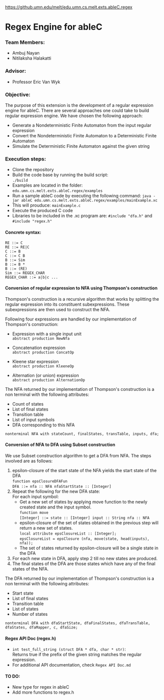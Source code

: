 https://github.umn.edu/melt/edu.umn.cs.melt.exts.ableC.regex

# Regex Engine for ableC

### Team Members:
* Ambuj Nayan
* Nitilaksha Halakatti

### Advisor:
* Professor Eric Van Wyk

### Objective:

The purpose of this extension is the development of a regular expression engine for ableC. There are several approaches one could take to build regular expression engine. We have chosen the following approach:

* Generate a Nondeterministic Finite Automaton from the input regular expression
* Convert the Nondeterministic Finite Automaton to a Deterministic Finite Automaton
* Simulate the Deterministic Finite Automaton against the given string

### Execution steps:
* Clone the repository
* Build the code base by running the build script:  
```./build```
* Examples are located in the folder: `edu.umn.cs.melt.exts.ableC.regex/examples`  
* Run a sample ableC code by executing the following command:  `java -jar ableC edu.umn.cs.melt.exts.ableC.regex/examples/mainExample.xc`
* This will prouduce: `mainExample.c`
* Execute the produced C code
* Libraries to be included in the .xc program are:
```#include "dfa.h"``` and ```#include "regex.h"```

#### Concrete syntax:
```RE ::= C```  
```RE ::= RE|C```    
```C ::= B```  
```C ::= C B```   
```B ::= Sim```  
```B ::= B *```  
```B ::= (RE)```  
```Sim ::= REGEX_CHAR```  
```REGEX_CHAR ::= a|b|c ...```

#### Conversion of regular expression to NFA using Thompson's construction

Thompson's construction is a recursive algorithm that works by splitting the regular expression into its constituent subexpressions. These subexpressions are then used to construct the NFA.

Following four expressions are handled by our implementation of Thompson's construction:
* Expression with a single input unit  
```abstract production NewNfa```

* Concatenation expression  
```abstract production ConcatOp```
* Kleene star expression  
```abstract production KleeneOp```

* Alternation (or union) expression  
```abstract production AlternationOp```

The NFA returned by our implementation of Thompson's construction is a non terminal with the following attributes:
* Count of states
* List of final states
* Transition table
* List of input symbols
* DFA corresponding to this NFA

```nonterminal NFA with stateCount, finalStates, transTable, inputs, dfa;```

#### Conversion of NFA to DFA using Subset construction

We use Subset construction algorithm to get a DFA from NFA. The steps involved are as follows:

1. epsilon-closure of the start state of the NFA yields the start state of the DFA  
```function epsClosureDFAFun```  
```DFA ::= nfa :: NFA nfaStartState :: [Integer]```
2. Repeat the following for the new DFA state:  
   For each input symbol:
   * Get a new set of states by applying move function to the newly created state and the input symbol.  
   ```function move```  
   ```[Integer] ::= state :: [Integer] input :: String nfa :: NFA```
   * epsilon-closure of the set of states obtained in the previous step will return a new set of states.  
   ```local attribute epsClosureList :: [Integer];```  
   ```epsClosureList = epsClosure (nfa, move(state, head(inputs), nfa));```
   * The set of states returned by epsilon-closure will be a single state in the DFA
3. For each new state in DFA, apply step 2 till no new states are produced.
4. The final states of the DFA are those states which have any of the final states of the NFA.

The DFA returned by our implementation of Thompson's construction is a non terminal with the following attributes:
* Start state
* List of final states
* Transition table
* List of states
* Number of states

```nonterminal DFA with dfaStartState, dfaFinalStates, dfaTransTable, dfaStates, dfaMapper, c, dfaSize;```

#### Regex API Doc (regex.h)
  * ```int test_full_string (struct DFA * dfa, char * str)```: <br />
    Returns true if the prefix of the given string matches the regular expression.<br />
  * For additional API documentation, check ```Regex API Doc.md```

#### TO DO:
* New type for regex in ableC
* Add more functions to regex.h
